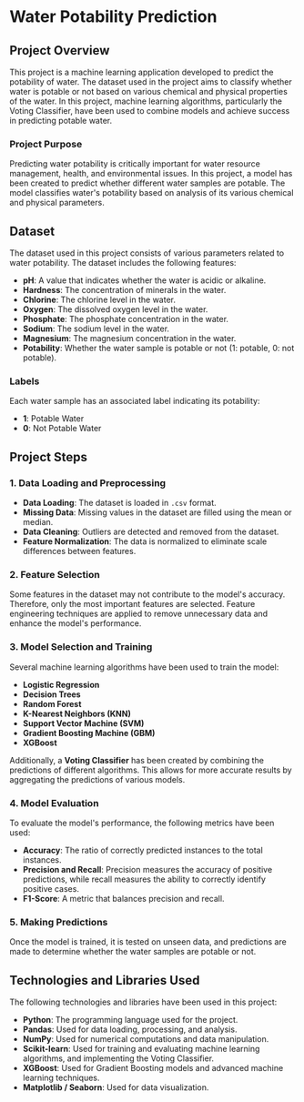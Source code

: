 # Water Potability Prediction

## Project Overview
This project is a machine learning application developed to predict the potability of water. The dataset used in the project aims to classify whether water is potable or not based on various chemical and physical properties of the water. In this project, machine learning algorithms, particularly the Voting Classifier, have been used to combine models and achieve success in predicting potable water.

### Project Purpose
Predicting water potability is critically important for water resource management, health, and environmental issues. In this project, a model has been created to predict whether different water samples are potable. The model classifies water's potability based on analysis of its various chemical and physical parameters.

## Dataset
The dataset used in this project consists of various parameters related to water potability. The dataset includes the following features:

- **pH**: A value that indicates whether the water is acidic or alkaline.
- **Hardness**: The concentration of minerals in the water.
- **Chlorine**: The chlorine level in the water.
- **Oxygen**: The dissolved oxygen level in the water.
- **Phosphate**: The phosphate concentration in the water.
- **Sodium**: The sodium level in the water.
- **Magnesium**: The magnesium concentration in the water.
- **Potability**: Whether the water sample is potable or not (1: potable, 0: not potable).

### Labels
Each water sample has an associated label indicating its potability:
- **1**: Potable Water
- **0**: Not Potable Water

## Project Steps

### 1. Data Loading and Preprocessing
- **Data Loading**: The dataset is loaded in `.csv` format.
- **Missing Data**: Missing values in the dataset are filled using the mean or median.
- **Data Cleaning**: Outliers are detected and removed from the dataset.
- **Feature Normalization**: The data is normalized to eliminate scale differences between features.

### 2. Feature Selection
Some features in the dataset may not contribute to the model's accuracy. Therefore, only the most important features are selected. Feature engineering techniques are applied to remove unnecessary data and enhance the model's performance.

### 3. Model Selection and Training
Several machine learning algorithms have been used to train the model:
- **Logistic Regression**
- **Decision Trees**
- **Random Forest**
- **K-Nearest Neighbors (KNN)**
- **Support Vector Machine (SVM)**
- **Gradient Boosting Machine (GBM)**
- **XGBoost**

Additionally, a **Voting Classifier** has been created by combining the predictions of different algorithms. This allows for more accurate results by aggregating the predictions of various models.

### 4. Model Evaluation
To evaluate the model's performance, the following metrics have been used:
- **Accuracy**: The ratio of correctly predicted instances to the total instances.
- **Precision and Recall**: Precision measures the accuracy of positive predictions, while recall measures the ability to correctly identify positive cases.
- **F1-Score**: A metric that balances precision and recall.

### 5. Making Predictions
Once the model is trained, it is tested on unseen data, and predictions are made to determine whether the water samples are potable or not.

## Technologies and Libraries Used
The following technologies and libraries have been used in this project:
- **Python**: The programming language used for the project.
- **Pandas**: Used for data loading, processing, and analysis.
- **NumPy**: Used for numerical computations and data manipulation.
- **Scikit-learn**: Used for training and evaluating machine learning algorithms, and implementing the Voting Classifier.
- **XGBoost**: Used for Gradient Boosting models and advanced machine learning techniques.
- **Matplotlib / Seaborn**: Used for data visualization.
